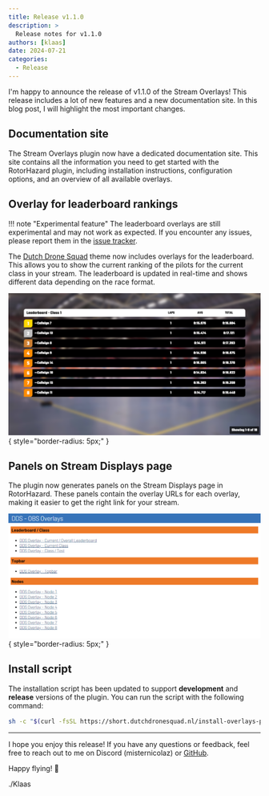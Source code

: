 ```yaml
---
title: Release v1.1.0
description: >
  Release notes for v1.1.0
authors: [klaas]
date: 2024-07-21
categories:
  - Release
---
```


I'm happy to announce the release of v1.1.0 of the Stream Overlays! This release includes a lot of new features and a new documentation site. In this blog post, I will highlight the most important changes.

<!-- more -->

## Documentation site

The Stream Overlays plugin now have a dedicated documentation site. This site contains all the information you need to get started with the RotorHazard plugin, including installation instructions, configuration options, and an overview of all available overlays.

## Overlay for leaderboard rankings

!!! note "Experimental feature"
    The leaderboard overlays are still experimental and may not work as expected. If you encounter any issues, please report them in the [issue tracker][issues].

The [Dutch Drone Squad](../../overlays/dds.md) theme now includes overlays for the leaderboard. This allows you to show the current ranking of the pilots for the current class in your stream. The leaderboard is updated in real-time and shows different data depending on the race format.

![alt leaderboard](../../assets/img/overlays/dds/ranking_class-dds.png){ style="border-radius: 5px;" }

## Panels on Stream Displays page

The plugin now generates panels on the Stream Displays page in RotorHazard. These panels contain the overlay URLs for each overlay, making it easier to get the right link for your stream.

![alt stream displays](../../assets/img/stream_overlays-page.png){ style="border-radius: 5px;" }

## Install script

The installation script has been updated to support **development** and **release** versions of the plugin. You can run the script with the following command:

```bash
sh -c "$(curl -fsSL https://short.dutchdronesquad.nl/install-overlays-plugin)"
```

---

I hope you enjoy this release! If you have any questions or feedback, feel free to reach out to me on Discord (misternicolaz) or [GitHub](https://github.com/klaasnicolaas).

Happy flying! 🚀

./Klaas

<!-- Links -->
[issues]: https://github.com/dutchdronesquad/rh-stream-overlays/issues